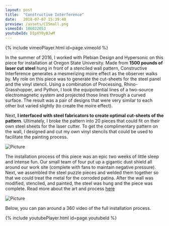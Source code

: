 ```yaml
---
layout: post
title:  "Constructive Interference"
date:   2018-07-07 15:39:40
preview: /assets/CISmall.png
vimeoId: 186022053
youtubeId: DIpXY0yBJwM
---
```


{% include vimeoPlayer.html id=page.vimeoId %}

In the summer of 2016, I worked with Plebian Design and Hypersonic on this piece for installation at Oregon State University. Made from __1500 pounds of laser cut steel__ hung in front of a stenciled wall pattern, Constructive Interference generates a mesmerizing moire effect as the observer walks by. My role on this piece was to generate the cut-sheets for the steel panel and the vinyl stencil. Using a combination of Processing, Rhino-Grasshopper, and Python, I took the equipotential lines of a two-source electromagnetic system and projected those lines through a curved surface. The result was a pair of designs that were very similar to each other but varied slightly (to create the moire effect).

Next, __I interfaced with steel fabricators to create optimal cut-sheets of the pattern__. Ultimately, I broke the pattern into 20 pieces that could fit on their own steel sheets for the laser cutter. To get the complimentary pattern on the wall, I designed and cut my own vinyl stencils that could be used to facilitate the painting process. 

![Picture]({{"/assets/cutsheetsOSU.jpg"|absolute_url}})

The installation process of this piece was an epic two weeks of little sleep and intense fun. Our small team of four put up a gigantic dust shield all around our work site (complete with fans to maintain negative pressure). Next, we assembled the steel puzzle pieces and welded them together so that we could treat the metal for the corroded patina. After the wall was modified, stenciled, and painted, the steel was hung and the piece was complete. Read more about the art and process [here](http://www.hypersonic.cc/projects/constructive-interference)

![Picture]({{"/assets/constructiveInterferenceLarge.jpg"|absolute_url}})

Below, you can pan around a 360 video of the full installation process.

{% include youtubePlayer.html id=page.youtubeId %}

